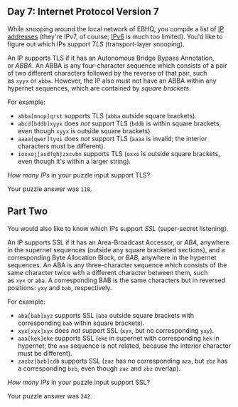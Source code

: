 ## Day 7: Internet Protocol Version 7

While snooping around the local network of EBHQ, you compile a list of [IP addresses](https://en.wikipedia.org/wiki/IP_address) (they're IPv7, of course; [IPv6](https://en.wikipedia.org/wiki/IPv6) is much too limited). You'd like to figure out which IPs support *TLS* (transport-layer snooping).

An IP supports TLS if it has an Autonomous Bridge Bypass Annotation, or *ABBA*. An ABBA is any four-character sequence which consists of a pair of two different characters followed by the reverse of that pair, such as `xyyx` or `abba`. However, the IP also must not have an ABBA within any hypernet sequences, which are contained by *square brackets*.

For example:

- `abba[mnop]qrst` supports TLS (`abba` outside square brackets).
- `abcd[bddb]xyyx` does *not* support TLS (`bddb` is within square brackets, even though `xyyx` is outside square brackets).
- `aaaa[qwer]tyui` does *not* support TLS (`aaaa` is invalid; the interior characters must be different).
- `ioxxoj[asdfgh]zxcvbn` supports TLS (`oxxo` is outside square brackets, even though it's within a larger string).

*How many IPs* in your puzzle input support TLS?

Your puzzle answer was `110`.

## Part Two

You would also like to know which IPs support *SSL* (super-secret listening).

An IP supports SSL if it has an Area-Broadcast Accessor, or *ABA*, anywhere in the supernet sequences (outside any square bracketed sections), and a corresponding Byte Allocation Block, or *BAB*, anywhere in the hypernet sequences. An ABA is any three-character sequence which consists of the same character twice with a different character between them, such as `xyx` or `aba`. A corresponding BAB is the same characters but in reversed positions: `yxy` and `bab`, respectively.

For example:

- `aba[bab]xyz` supports SSL (`aba` outside square brackets with corresponding `bab` within square brackets).
- `xyx[xyx]xyx` does *not* support SSL (`xyx`, but no corresponding `yxy`).
- `aaa[kek]eke` supports SSL (`eke` in supernet with corresponding `kek` in hypernet; the `aaa` sequence is not related, because the interior character must be different).
- `zazbz[bzb]cdb` supports SSL (`zaz` has no corresponding `aza`, but `zbz` has a corresponding `bzb`, even though `zaz` and `zbz` overlap).

*How many IPs* in your puzzle input support SSL?

Your puzzle answer was `242`.
